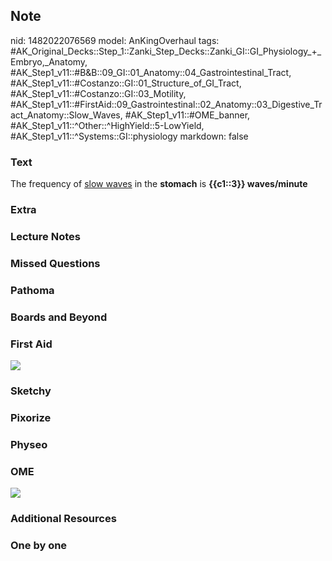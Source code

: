 ## Note
nid: 1482022076569
model: AnKingOverhaul
tags: #AK_Original_Decks::Step_1::Zanki_Step_Decks::Zanki_GI::GI_Physiology_+_Embryo,_Anatomy, #AK_Step1_v11::#B&B::09_GI::01_Anatomy::04_Gastrointestinal_Tract, #AK_Step1_v11::#Costanzo::GI::01_Structure_of_GI_Tract, #AK_Step1_v11::#Costanzo::GI::03_Motility, #AK_Step1_v11::#FirstAid::09_Gastrointestinal::02_Anatomy::03_Digestive_Tract_Anatomy::Slow_Waves, #AK_Step1_v11::#OME_banner, #AK_Step1_v11::^Other::^HighYield::5-LowYield, #AK_Step1_v11::^Systems::GI::physiology
markdown: false

### Text
<div>
  The frequency of <u>slow waves</u> in the <b>stomach</b> is
  <b>{{c1::3}} waves/minute</b>
</div>

### Extra


### Lecture Notes


### Missed Questions


### Pathoma


### Boards and Beyond


### First Aid
<img src="tmpZL9rUp.png">

### Sketchy


### Pixorize


### Physeo


### OME
<div class="ome-widget">
  <a href="https://onlinemeded.org?ref=anki"><img src=
  "_OME_AnkiFlashcards_General_4.png"></a>
</div>

### Additional Resources


### One by one

